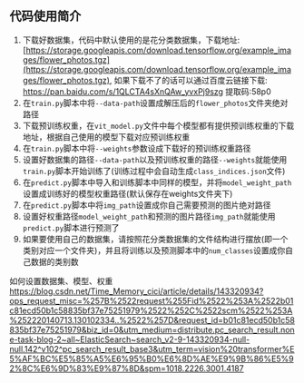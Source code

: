 ## 代码使用简介

1. 下载好数据集，代码中默认使用的是花分类数据集，下载地址: [https://storage.googleapis.com/download.tensorflow.org/example_images/flower_photos.tgz](https://storage.googleapis.com/download.tensorflow.org/example_images/flower_photos.tgz),
如果下载不了的话可以通过百度云链接下载: https://pan.baidu.com/s/1QLCTA4sXnQAw_yvxPj9szg 提取码:58p0
2. 在`train.py`脚本中将`--data-path`设置成解压后的`flower_photos`文件夹绝对路径
3. 下载预训练权重，在`vit_model.py`文件中每个模型都有提供预训练权重的下载地址，根据自己使用的模型下载对应预训练权重
4. 在`train.py`脚本中将`--weights`参数设成下载好的预训练权重路径
5. 设置好数据集的路径`--data-path`以及预训练权重的路径`--weights`就能使用`train.py`脚本开始训练了(训练过程中会自动生成`class_indices.json`文件)
6. 在`predict.py`脚本中导入和训练脚本中同样的模型，并将`model_weight_path`设置成训练好的模型权重路径(默认保存在weights文件夹下)
7. 在`predict.py`脚本中将`img_path`设置成你自己需要预测的图片绝对路径
8. 设置好权重路径`model_weight_path`和预测的图片路径`img_path`就能使用`predict.py`脚本进行预测了
9. 如果要使用自己的数据集，请按照花分类数据集的文件结构进行摆放(即一个类别对应一个文件夹)，并且将训练以及预测脚本中的`num_classes`设置成你自己数据的类别数

如何设置数据集、模型、权重
https://blog.csdn.net/Time_Memory_cici/article/details/143320934?ops_request_misc=%257B%2522request%255Fid%2522%253A%2522b01c81ecd50b1c58835bf37e75251979%2522%252C%2522scm%2522%253A%252220140713.130102334..%2522%257D&request_id=b01c81ecd50b1c58835bf37e75251979&biz_id=0&utm_medium=distribute.pc_search_result.none-task-blog-2~all~ElasticSearch~search_v2-9-143320934-null-null.142^v102^pc_search_result_base3&utm_term=vision%20transformer%E5%AF%BC%E5%85%A5%E6%95%B0%E6%8D%AE%E9%9B%86%E5%92%8C%E6%9D%83%E9%87%8D&spm=1018.2226.3001.4187
